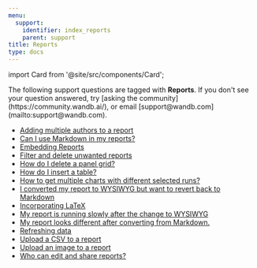 ```yaml
---
menu:
  support:
    identifier: index_reports
    parent: support
title: Reports
type: docs
---
```


import Card from '@site/src/components/Card';

<Card className="card-support-index">
  <p>The following support questions are tagged with <b>Reports</b>. If you don't see 
your question answered, try [asking the community](https://community.wandb.ai/), 
or email [support@wandb.com](mailto:support@wandb.com).</p>
</Card>

- [Adding multiple authors to a report](adding_multiple_authors_report.md)
- [Can I use Markdown in my reports?](reports_markdown.md)
- [Embedding Reports](embedding_reports.md)
- [Filter and delete unwanted reports](filter_delete_unwanted_reports.md)
- [How do I delete a panel grid?](delete_panel_grid.md)
- [How do I insert a table?](insert_table.md)
- [How to get multiple charts with different selected runs?](multiple_charts_different_selected_runs.md)
- [I converted my report to WYSIWYG but want to revert back to Markdown](convert_from_wysiwyg_markdown.md)
- [Incorporating LaTeX](incorporating_latex.md)
- [My report is running slowly after the change to WYSIWYG](report_slow_after_wysiwyg.md)
- [My report looks different after converting from Markdown.](report_looks_different_converting_markdown.md)
- [Refreshing data](refreshing_data.md)
- [Upload a CSV to a report](upload_csv_report.md)
- [Upload an image to a report](upload_image_report.md)
- [Who can edit and share reports?](edit_share_reports.md)